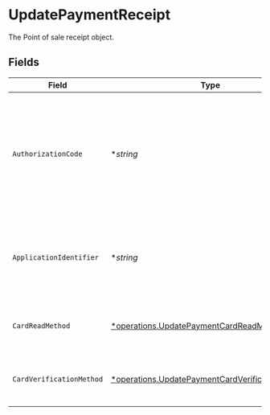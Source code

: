 # UpdatePaymentReceipt

The Point of sale receipt object.


## Fields

| Field                                                                                                             | Type                                                                                                              | Required                                                                                                          | Description                                                                                                       | Example                                                                                                           |
| ----------------------------------------------------------------------------------------------------------------- | ----------------------------------------------------------------------------------------------------------------- | ----------------------------------------------------------------------------------------------------------------- | ----------------------------------------------------------------------------------------------------------------- | ----------------------------------------------------------------------------------------------------------------- |
| `AuthorizationCode`                                                                                               | **string*                                                                                                         | :heavy_minus_sign:                                                                                                | A unique code provided by the cardholder’s bank to confirm that the transaction was successfully approved.        | ...                                                                                                               |
| `ApplicationIdentifier`                                                                                           | **string*                                                                                                         | :heavy_minus_sign:                                                                                                | The unique number that identifies a specific payment application on a chip card.                                  | ...                                                                                                               |
| `CardReadMethod`                                                                                                  | [*operations.UpdatePaymentCardReadMethod](../../models/operations/updatepaymentcardreadmethod.md)                 | :heavy_minus_sign:                                                                                                | The method by which the card was read by the terminal.                                                            | contactless                                                                                                       |
| `CardVerificationMethod`                                                                                          | [*operations.UpdatePaymentCardVerificationMethod](../../models/operations/updatepaymentcardverificationmethod.md) | :heavy_minus_sign:                                                                                                | The method used to verify the cardholder's identity.                                                              | no-cvm-required                                                                                                   |